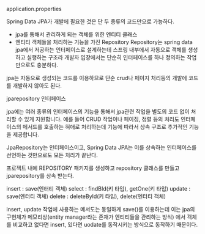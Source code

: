 application.properties

Spring Data JPA가 개발에 필요한 것은 단 두 종류의 코드만으로 가능하다.
* jpa를 통해서 관리하게 되는 객체를 위한 엔티티 클래스
* 엔티티 객체들을 처리하는 기능을 가진 Repository
Repository는 spring data jpa에서 저공하는 인터페이스로 설계하는데 스프링 내부에서
자동으로 객체를 생성하고 실행하는 구조라 개발자 입장에서는 단순히 인터페이스를 하나 정의하는
작업만으로도 충분하다.

jpa는 자동으로 생성되는 코드를 이용하므로 단순 crud나 페이지 처리등의 개발에 코드를 개발하지 않아도 된다.

jparepository 인터페이스

jpa에는 여러 종류의 인터페이스의 기능을 통해서 jpa관련 작업을 별도의 코드 없이 처리할 수 있게 지원합니다. 예를 들어 CRUD 작업이나 페이징, 정렬 등의 처리도 인터페이스의 메서드를 호출하는 혀애로 처리하는데 기능에 따라서 상속 구조로 추가적인 기능을 제공합니다.

JpaRepository는 인터페이스이고, Spring Data JPA는 이를 상속하는 인터페이스를 선언하는 것만으로도 모든 처리가 끝난다.

프로젝트 내에 REPOSITORY 패키지를 생성하고 repository 클래스를 만들고 jparepository를 상속 받는다.

insert : save(엔터티 객체)
select : findBId(키 타입), getOne(키 타입)
update : save(엔터티 객체)
delete : deleteById(키 타입), delete(엔터티 객체)

insert, update 작업에 사용하는 메서도는 동일하게 save()를 이용하는데
이는 jpa의 구현체가 메모리상(entity manager라는 존재가 엔티티들을 관리하는 방식)
에서 객체를 비교하고 없다면 insert, 있다면 uodate를 동작시키는 방식으로 동작하기 때문이다.

